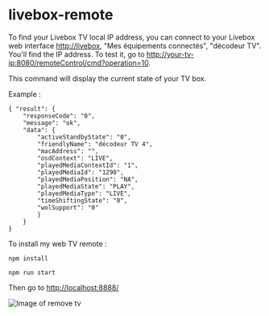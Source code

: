 # livebox-remote


To find your Livebox TV local IP address, you can connect to your Livebox web interface [http://livebox](http://livebox), "Mes équipements connectés", "décodeur TV". You'll find the IP address. To test it, go to [http://your-tv-ip:8080/remoteControl/cmd?operation=10](http://your-tv-ip:8080/remoteControl/cmd?operation=10).

This command will display the current state of your TV box.

Example :
```
{ "result": { 
    "responseCode": "0", 
    "message": "ok", 
    "data": { 
        "activeStandbyState": "0", 
        "friendlyName": "décodeur TV 4", 
        "macAddress": "", 
        "osdContext": "LIVE", 
        "playedMediaContextId": "1", 
        "playedMediaId": "1290", 
        "playedMediaPosition": "NA", 
        "playedMediaState": "PLAY", 
        "playedMediaType": "LIVE", 
        "timeShiftingState": "0", 
        "wolSupport": "0" 
        } 
    } 
}
```


To install my web TV remote :

```
npm install

npm run start
```

Then go to [http://localhost:8888/](http://localhost:8888/)




![Image of remove tv](https://raw.githubusercontent.com/bbastou/livebox-remote/master/public/images/capture/1.png)
